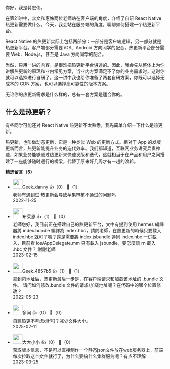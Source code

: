 你好，我是蒋宏伟。

在第21讲中，众文和惠姝两位老师站在客户端的角度，介绍了自研 React Native 热更新需要做什么。今天，我会站在服务端的角度，聊聊如何搭建一个热更新平台。

React Native 的热更新实际上包括两部分：一部分是客户端逻辑，另一部分就是热更新平台。客户端部分需要 iOS、Android 方向同学的配合，热更新平台部分需要 Web、Node.js，甚至是 Java 方向同学的配合。

当然，只用一讲的内容，是很难把热更新平台讲透的。因此，我会先从整体上为你讲解热更新的原理和业内常见方案，当业内方案满足不了你的业务需求时，这时你就可以选择进行自研了。这一讲中我也给你准备了两套自研方案，你既可以选择无成本的 CDN 方案，也可以选择高可靠性的版本方案。

无论你的热更新需求是什么样的，总有一套方案是适合你的。

## 什么是热更新？

有些同学可能还对 React Native 热更新不太熟悉，我先简单介绍一下什么是热更新。

热更新，也叫做动态更新，它是一种类似 Web 的更新方式。相对于 App 的发版更新而言，热更新能提升业务的迭代效率。我们都知道，互联网业务讲究兵贵神速，如果业务能够通过热更新来快速发版和迭代，这就相当于在产品和用户之间搭建了一座能够随时通行的桥梁，代替了原来好几周才有一趟的渡轮。
<div><strong>精选留言（5）</strong></div><ul>
<li><img src="https://static001.geekbang.org/account/avatar/00/1b/2c/71/2e871df1.jpg" width="30px"><span>Geek_danny</span> 👍（0） 💬（1）<div>老师有遇到过 热更新会导致苹果审核不通过的问题吗</div>2022-11-25</li><br/><li><img src="" width="30px"><span>布萊恩</span> 👍（1） 💬（0）<div>老師您好，我目前正在搭建自己的熱更新平台，文中有提到使用 hermes 編譯器將 index.bundle 編譯為 index.hbc，請問老師，在熱更新的時候只要載入 index.hbc 就可了嗎？還是需要將 index.jsbundle 連同 index.hbc 一併載入，目前看 ios&#47;AppDelegate.mm 只有載入 jsbundle，要怎麼讓 rn 載入 .hbc 文件？ 謝謝老師</div>2023-02-15</li><br/><li><img src="" width="30px"><span>Geek_4857b5</span> 👍（1） 💬（1）<div>拿到包地址后，热更新最后一步是，在客户端请求和加载该地址的 .bundle 文件。
请问如何修改.bundle 文件的请求&#47;加载地址呢？在代码中的哪个位置修改？</div>2022-05-23</li><br/><li><img src="https://thirdwx.qlogo.cn/mmopen/vi_32/8p9dyJCvCMedcqbhIzlkAPRQ7GXeQ8ZxSicaibR0fpkUCzJFrye91K0dHa0x6sYtjX2B2MoOqSyFzGpC89ot0Pzw/132" width="30px"><span>多闻</span> 👍（0） 💬（0）<div>自建热更不考虑diff吗？减少文件大小。</div>2025-02-11</li><br/><li><img src="https://static001.geekbang.org/account/avatar/00/21/3c/55/74844d08.jpg" width="30px"><span>大大小小</span> 👍（0） 💬（0）<div>获取版本信息，不是可以直接制作一个静态json文件放在web服务器上，前端每次拉取这个文件就行了，为什么要搞什么集群服务呢？有点不理解</div>2023-03-25</li><br/>
</ul>